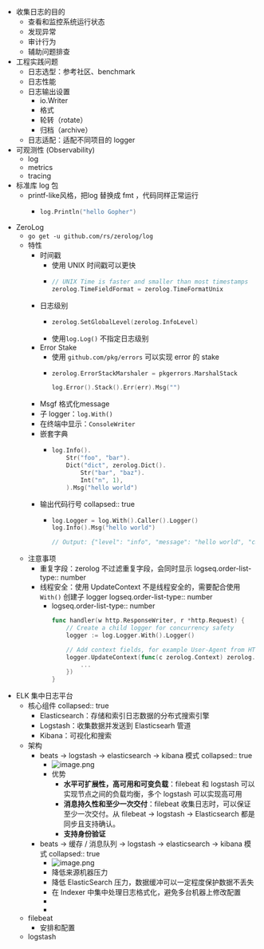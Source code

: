 - 收集日志的目的
	- 查看和监控系统运行状态
	- 发现异常
	- 审计行为
	- 辅助问题排查
- 工程实践问题
	- 日志选型：参考社区、benchmark
	- 日志性能
	- 日志输出设置
		- io.Writer
		- 格式
		- 轮转（rotate）
		- 归档（archive）
	- 日志适配：适配不同项目的 logger
- 可观测性 (Observability)
	- log
	- metrics
	- tracing
- 标准库 log 包
	- printf-like风格，把log 替换成 fmt ，代码同样正常运行
		- ```go
		  log.Println("hello Gopher")
		  ```
- ZeroLog
	- `go get -u github.com/rs/zerolog/log`
	- 特性
		- 时间戳
			- 使用 UNIX 时间戳可以更快
			- ```go
			  // UNIX Time is faster and smaller than most timestamps
			  zerolog.TimeFieldFormat = zerolog.TimeFormatUnix
			  ```
		- 日志级别
			- ```go
			  zerolog.SetGlobalLevel(zerolog.InfoLevel)
			  ```
			- 使用`log.Log()` 不指定日志级别
		- Error Stake
			- 使用 `github.com/pkg/errors` 可以实现 error 的 stake
			- ```go
			  zerolog.ErrorStackMarshaler = pkgerrors.MarshalStack
			  
			  log.Error().Stack().Err(err).Msg("")
			  ```
		- Msgf 格式化message
		- 子 logger：`log.With()`
		- 在终端中显示：`ConsoleWriter`
		- 嵌套字典
			- ```go
			  log.Info().
			      Str("foo", "bar").
			      Dict("dict", zerolog.Dict().
			          Str("bar", "baz").
			          Int("n", 1),
			      ).Msg("hello world")
			  ```
		- 输出代码行号
		  collapsed:: true
			- ```go
			  log.Logger = log.With().Caller().Logger()
			  log.Info().Msg("hello world")
			  
			  // Output: {"level": "info", "message": "hello world", "caller": "/go/src/your_project/some_file:21"}
			  ```
	- 注意事项
		- 重复字段：zerolog 不过滤重复字段，会同时显示
		  logseq.order-list-type:: number
		- 线程安全：使用 UpdateContext 不是线程安全的，需要配合使用 `With()` 创建子 logger
		  logseq.order-list-type:: number
			- logseq.order-list-type:: number
			  ```go
			  func handler(w http.ResponseWriter, r *http.Request) {
			      // Create a child logger for concurrency safety
			      logger := log.Logger.With().Logger()
			  
			      // Add context fields, for example User-Agent from HTTP headers
			      logger.UpdateContext(func(c zerolog.Context) zerolog.Context {
			          ...
			      })
			  }
			  ```
- ELK 集中日志平台
	- 核心组件
	  collapsed:: true
		- Elasticsearch：存储和索引日志数据的分布式搜索引擎
		- Logstash：收集数据并发送到 Elasticsearh 管道
		- Kibana：可视化和搜索
	- 架构
		- beats -> logstash -> elasticsearch -> kibana 模式
		  collapsed:: true
			- ![image.png](../assets/image_1695293541830_0.png)
			- 优势
				- **水平可扩展性，高可用和可变负载**：filebeat 和 logstash 可以实现节点之间的负载均衡，多个 logstash 可以实现高可用
				- **消息持久性和至少一次交付**：filebeat 收集日志时，可以保证至少一次交付。从 filebeat -> logstash -> Elasticsearch 都是同步且支持确认。
				- **支持身份验证**
		- beats -> 缓存 / 消息队列 -> logstash -> elasticsearch -> kibana 模式
		  collapsed:: true
			- ![image.png](../assets/image_1695293582008_0.png)
			- 降低来源机器压力
			- 降低 ElasticSearch 压力，数据缓冲可以一定程度保护数据不丢失
			- 在 Indexer 中集中处理日志格式化，避免多台机器上修改配置
			-
			-
	- filebeat
		- 安排和配置
	- logstash